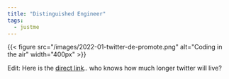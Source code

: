```yaml
---
title: "Distinguished Engineer"
tags:
  - justme
---
```


{{< figure src="/images/2022-01-twitter-de-promote.png" alt="Coding in the air" width="400px" >}}

<!--more-->

Edit: Here is the [direct link](https://twitter.com/ebullientworks/status/1485943604375924738).. who knows how much longer twitter will live?